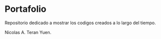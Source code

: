 # Portafolio
Repositorio dedicado a mostrar los codigos creados a lo largo del tiempo.

Nicolas A. Teran Yuen.
